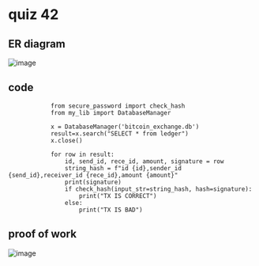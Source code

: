 # quiz 42

## ER diagram
![image](https://github.com/user-attachments/assets/ad52c6df-2074-4790-9db9-ea6d65541e94)


## code
                from secure_password import check_hash
                from my_lib import DatabaseManager
                
                x = DatabaseManager('bitcoin_exchange.db')
                result=x.search("SELECT * from ledger")
                x.close()
                
                for row in result:
                    id, send_id, rece_id, amount, signature = row
                    string_hash = f"id {id},sender_id {send_id},receiver_id {rece_id},amount {amount}"
                    print(signature)
                    if check_hash(input_str=string_hash, hash=signature):
                        print("TX IS CORRECT")
                    else:
                        print("TX IS BAD")

## proof of work
![image](https://github.com/user-attachments/assets/eb8d7d41-38aa-4ad2-9beb-66c05be2fcd7)
